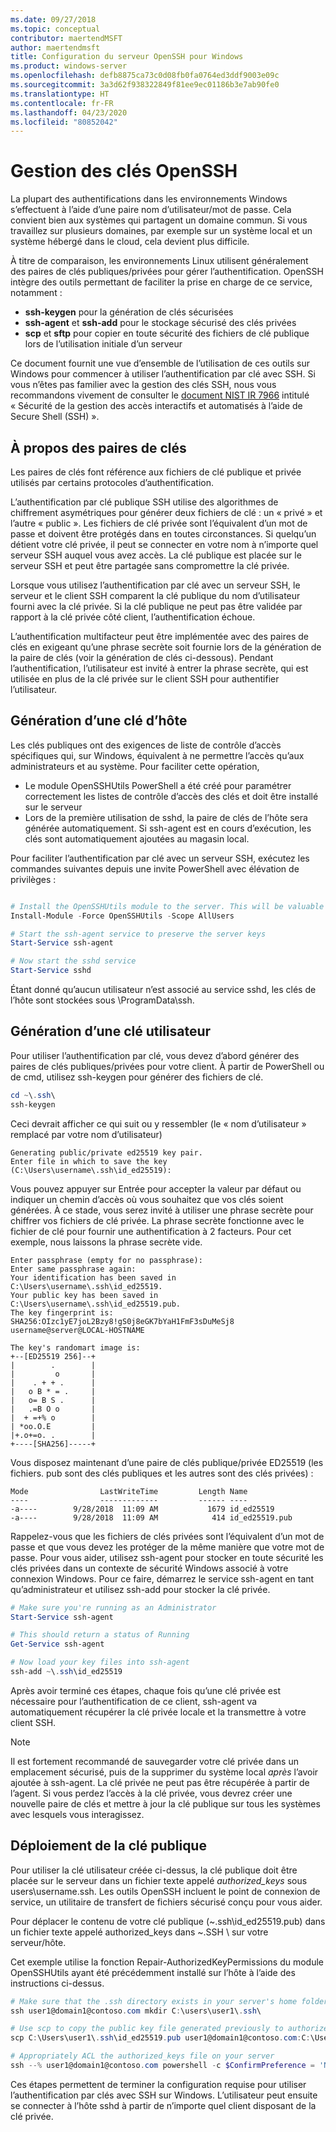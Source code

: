 ```yaml
---
ms.date: 09/27/2018
ms.topic: conceptual
contributor: maertendMSFT
author: maertendmsft
title: Configuration du serveur OpenSSH pour Windows
ms.product: windows-server
ms.openlocfilehash: defb8875ca73c0d08fb0fa0764ed3ddf9003e09c
ms.sourcegitcommit: 3a3d62f938322849f81ee9ec01186b3e7ab90fe0
ms.translationtype: HT
ms.contentlocale: fr-FR
ms.lasthandoff: 04/23/2020
ms.locfileid: "80852042"
---
```

# <a name="openssh-key-management"></a>Gestion des clés OpenSSH

La plupart des authentifications dans les environnements Windows s’effectuent à l’aide d’une paire nom d’utilisateur/mot de passe.
Cela convient bien aux systèmes qui partagent un domaine commun. Si vous travaillez sur plusieurs domaines, par exemple sur un système local et un système hébergé dans le cloud, cela devient plus difficile.

À titre de comparaison, les environnements Linux utilisent généralement des paires de clés publiques/privées pour gérer l’authentification.
OpenSSH intègre des outils permettant de faciliter la prise en charge de ce service, notamment :

* __ssh-keygen__ pour la génération de clés sécurisées
* __ssh-agent__ et __ssh-add__ pour le stockage sécurisé des clés privées
* __scp__ et __sftp__ pour copier en toute sécurité des fichiers de clé publique lors de l’utilisation initiale d’un serveur

Ce document fournit une vue d’ensemble de l’utilisation de ces outils sur Windows pour commencer à utiliser l’authentification par clé avec SSH. Si vous n’êtes pas familier avec la gestion des clés SSH, nous vous recommandons vivement de consulter le [document NIST IR 7966](http://nvlpubs.nist.gov/nistpubs/ir/2015/NIST.IR.7966.pdf) intitulé « Sécurité de la gestion des accès interactifs et automatisés à l’aide de Secure Shell (SSH) ».

## <a name="about-key-pairs"></a>À propos des paires de clés

Les paires de clés font référence aux fichiers de clé publique et privée utilisés par certains protocoles d’authentification. 

L’authentification par clé publique SSH utilise des algorithmes de chiffrement asymétriques pour générer deux fichiers de clé : un « privé » et l’autre « public ». Les fichiers de clé privée sont l’équivalent d’un mot de passe et doivent être protégés dans en toutes circonstances. Si quelqu’un détient votre clé privée, il peut se connecter en votre nom à n’importe quel serveur SSH auquel vous avez accès. La clé publique est placée sur le serveur SSH et peut être partagée sans compromettre la clé privée.

Lorsque vous utilisez l’authentification par clé avec un serveur SSH, le serveur et le client SSH comparent la clé publique du nom d’utilisateur fourni avec la clé privée. Si la clé publique ne peut pas être validée par rapport à la clé privée côté client, l’authentification échoue. 

L’authentification multifacteur peut être implémentée avec des paires de clés en exigeant qu’une phrase secrète soit fournie lors de la génération de la paire de clés (voir la génération de clés ci-dessous). Pendant l’authentification, l’utilisateur est invité à entrer la phrase secrète, qui est utilisée en plus de la clé privée sur le client SSH pour authentifier l’utilisateur. 

## <a name="host-key-generation"></a>Génération d’une clé d’hôte

Les clés publiques ont des exigences de liste de contrôle d’accès spécifiques qui, sur Windows, équivalent à ne permettre l’accès qu’aux administrateurs et au système. Pour faciliter cette opération, 

* Le module OpenSSHUtils PowerShell a été créé pour paramétrer correctement les listes de contrôle d’accès des clés et doit être installé sur le serveur
* Lors de la première utilisation de sshd, la paire de clés de l’hôte sera générée automatiquement. Si ssh-agent est en cours d’exécution, les clés sont automatiquement ajoutées au magasin local. 

Pour faciliter l’authentification par clé avec un serveur SSH, exécutez les commandes suivantes depuis une invite PowerShell avec élévation de privilèges :

```powershell

# Install the OpenSSHUtils module to the server. This will be valuable when deploying user keys.
Install-Module -Force OpenSSHUtils -Scope AllUsers

# Start the ssh-agent service to preserve the server keys
Start-Service ssh-agent

# Now start the sshd service
Start-Service sshd
```

Étant donné qu’aucun utilisateur n’est associé au service sshd, les clés de l’hôte sont stockées sous \ProgramData\ssh.


## <a name="user-key-generation"></a>Génération d’une clé utilisateur

Pour utiliser l’authentification par clé, vous devez d’abord générer des paires de clés publiques/privées pour votre client. À partir de PowerShell ou de cmd, utilisez ssh-keygen pour générer des fichiers de clé.

```powershell
cd ~\.ssh\
ssh-keygen
```

Ceci devrait afficher ce qui suit ou y ressembler (le « nom d’utilisateur » remplacé par votre nom d’utilisateur)

```
Generating public/private ed25519 key pair.
Enter file in which to save the key (C:\Users\username\.ssh\id_ed25519):
```

Vous pouvez appuyer sur Entrée pour accepter la valeur par défaut ou indiquer un chemin d’accès où vous souhaitez que vos clés soient générées. À ce stade, vous serez invité à utiliser une phrase secrète pour chiffrer vos fichiers de clé privée.
La phrase secrète fonctionne avec le fichier de clé pour fournir une authentification à 2 facteurs. Pour cet exemple, nous laissons la phrase secrète vide. 

```
Enter passphrase (empty for no passphrase): 
Enter same passphrase again: 
Your identification has been saved in C:\Users\username\.ssh\id_ed25519.
Your public key has been saved in C:\Users\username\.ssh\id_ed25519.pub.
The key fingerprint is: 
SHA256:OIzc1yE7joL2Bzy8!gS0j8eGK7bYaH1FmF3sDuMeSj8 username@server@LOCAL-HOSTNAME

The key's randomart image is:
+--[ED25519 256]--+
|        .        |
|         o       |
|    . + + .      |
|   o B * = .     |
|   o= B S .      |
|   .=B O o       |
|  + =+% o        |
| *oo.O.E         |
|+.o+=o. .        |
+----[SHA256]-----+
```

Vous disposez maintenant d’une paire de clés publique/privée ED25519 (les fichiers. pub sont des clés publiques et les autres sont des clés privées) :

```
Mode                LastWriteTime         Length Name
----                -------------         ------ ----
-a----        9/28/2018  11:09 AM           1679 id_ed25519
-a----        9/28/2018  11:09 AM            414 id_ed25519.pub
```

Rappelez-vous que les fichiers de clés privées sont l’équivalent d’un mot de passe et que vous devez les protéger de la même manière que votre mot de passe.
Pour vous aider, utilisez ssh-agent pour stocker en toute sécurité les clés privées dans un contexte de sécurité Windows associé à votre connexion Windows. Pour ce faire, démarrez le service ssh-agent en tant qu’administrateur et utilisez ssh-add pour stocker la clé privée. 

```powershell
# Make sure you're running as an Administrator
Start-Service ssh-agent

# This should return a status of Running
Get-Service ssh-agent

# Now load your key files into ssh-agent
ssh-add ~\.ssh\id_ed25519

```

Après avoir terminé ces étapes, chaque fois qu’une clé privée est nécessaire pour l’authentification de ce client, ssh-agent va automatiquement récupérer la clé privée locale et la transmettre à votre client SSH.

> [!NOTE]
> Il est fortement recommandé de sauvegarder votre clé privée dans un emplacement sécurisé, puis de la supprimer du système local *après* l’avoir ajoutée à ssh-agent.
> La clé privée ne peut pas être récupérée à partir de l’agent.
> Si vous perdez l’accès à la clé privée, vous devrez créer une nouvelle paire de clés et mettre à jour la clé publique sur tous les systèmes avec lesquels vous interagissez.

## <a name="deploying-the-public-key"></a>Déploiement de la clé publique

Pour utiliser la clé utilisateur créée ci-dessus, la clé publique doit être placée sur le serveur dans un fichier texte appelé *authorized_keys* sous users\username\.ssh\. Les outils OpenSSH incluent le point de connexion de service, un utilitaire de transfert de fichiers sécurisé conçu pour vous aider.

Pour déplacer le contenu de votre clé publique (~\.ssh\id_ed25519.pub) dans un fichier texte appelé authorized_keys dans ~\.SSH \ sur votre serveur/hôte.

Cet exemple utilise la fonction Repair-AuthorizedKeyPermissions du module OpenSSHUtils ayant été précédemment installé sur l’hôte à l’aide des instructions ci-dessus.

```powershell
# Make sure that the .ssh directory exists in your server's home folder
ssh user1@domain1@contoso.com mkdir C:\users\user1\.ssh\

# Use scp to copy the public key file generated previously to authorized_keys on your server
scp C:\Users\user1\.ssh\id_ed25519.pub user1@domain1@contoso.com:C:\Users\user1\.ssh\authorized_keys

# Appropriately ACL the authorized_keys file on your server  
ssh --% user1@domain1@contoso.com powershell -c $ConfirmPreference = 'None'; Repair-AuthorizedKeyPermission C:\Users\user1\.ssh\authorized_keys
```

Ces étapes permettent de terminer la configuration requise pour utiliser l’authentification par clés avec SSH sur Windows.
L’utilisateur peut ensuite se connecter à l’hôte sshd à partir de n’importe quel client disposant de la clé privée.

